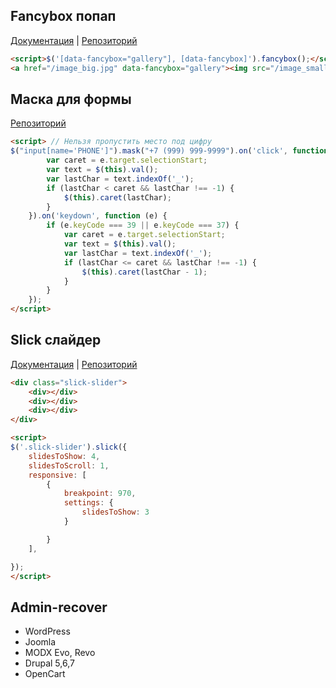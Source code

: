 ## Fancybox попап
[Документация](http://fancyapps.com/fancybox/3/) | [Репозиторий](https://github.com/fancyapps/fancybox)
```html
<script>$('[data-fancybox="gallery"], [data-fancybox]').fancybox();</script>
<a href="/image_big.jpg" data-fancybox="gallery"><img src="/image_small.jpg" alt=""></a>
```
## Маска для формы
[Репозиторий](https://github.com/digitalBush/jquery.maskedinput)
```html
<script> // Нельзя пропустить место под цифру
$("input[name='PHONE']").mask("+7 (999) 999-9999").on('click', function (e) {
	    var caret = e.target.selectionStart;
	    var text = $(this).val();
	    var lastChar = text.indexOf('_');
	    if (lastChar < caret && lastChar !== -1) {
	        $(this).caret(lastChar);
	    }
	}).on('keydown', function (e) {
	    if (e.keyCode === 39 || e.keyCode === 37) {
	        var caret = e.target.selectionStart;
	        var text = $(this).val();
	        var lastChar = text.indexOf('_');
	        if (lastChar <= caret && lastChar !== -1) {
	            $(this).caret(lastChar - 1);
	        }
	    }
	});
</script>
```
## Slick слайдер
[Документация](https://kenwheeler.github.io/slick/) | [Репозиторий](https://github.com/kenwheeler/slick)
```html
<div class="slick-slider">
	<div></div>
	<div></div>
	<div></div>
</div>

<script>
$('.slick-slider').slick({
    slidesToShow: 4,
    slidesToScroll: 1,
	responsive: [
		{
			breakpoint: 970,
			settings: {
				slidesToShow: 3
			}

		}
    ],

});
</script>
```
## Admin-recover
- WordPress
- Joomla
- MODX Evo, Revo
- Drupal 5,6,7
- OpenCart